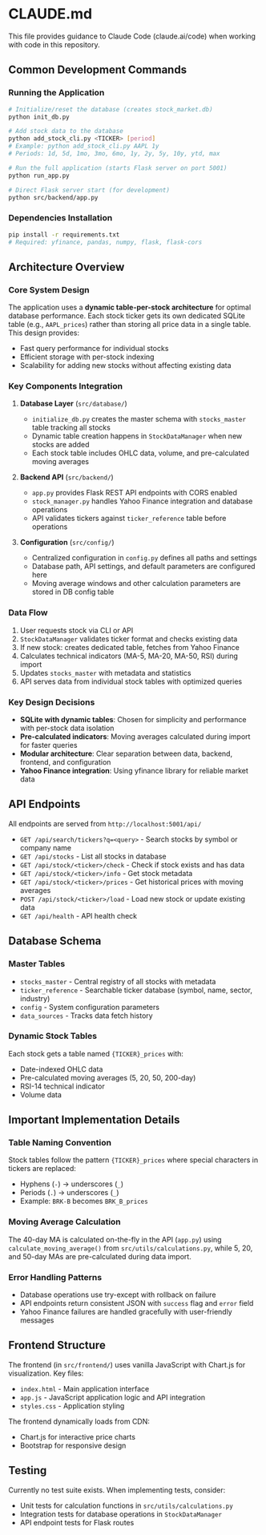 # CLAUDE.md

This file provides guidance to Claude Code (claude.ai/code) when working with code in this repository.

## Common Development Commands

### Running the Application
```bash
# Initialize/reset the database (creates stock_market.db)
python init_db.py

# Add stock data to the database
python add_stock_cli.py <TICKER> [period]
# Example: python add_stock_cli.py AAPL 1y
# Periods: 1d, 5d, 1mo, 3mo, 6mo, 1y, 2y, 5y, 10y, ytd, max

# Run the full application (starts Flask server on port 5001)
python run_app.py

# Direct Flask server start (for development)
python src/backend/app.py
```

### Dependencies Installation
```bash
pip install -r requirements.txt
# Required: yfinance, pandas, numpy, flask, flask-cors
```

## Architecture Overview

### Core System Design
The application uses a **dynamic table-per-stock architecture** for optimal database performance. Each stock ticker gets its own dedicated SQLite table (e.g., `AAPL_prices`) rather than storing all price data in a single table. This design provides:
- Fast query performance for individual stocks
- Efficient storage with per-stock indexing
- Scalability for adding new stocks without affecting existing data

### Key Components Integration

1. **Database Layer** (`src/database/`)
   - `initialize_db.py` creates the master schema with `stocks_master` table tracking all stocks
   - Dynamic table creation happens in `StockDataManager` when new stocks are added
   - Each stock table includes OHLC data, volume, and pre-calculated moving averages

2. **Backend API** (`src/backend/`)
   - `app.py` provides Flask REST API endpoints with CORS enabled
   - `stock_manager.py` handles Yahoo Finance integration and database operations
   - API validates tickers against `ticker_reference` table before operations

3. **Configuration** (`src/config/`)
   - Centralized configuration in `config.py` defines all paths and settings
   - Database path, API settings, and default parameters are configured here
   - Moving average windows and other calculation parameters are stored in DB config table

### Data Flow
1. User requests stock via CLI or API
2. `StockDataManager` validates ticker format and checks existing data
3. If new stock: creates dedicated table, fetches from Yahoo Finance
4. Calculates technical indicators (MA-5, MA-20, MA-50, RSI) during import
5. Updates `stocks_master` with metadata and statistics
6. API serves data from individual stock tables with optimized queries

### Key Design Decisions
- **SQLite with dynamic tables**: Chosen for simplicity and performance with per-stock data isolation
- **Pre-calculated indicators**: Moving averages calculated during import for faster queries
- **Modular architecture**: Clear separation between data, backend, frontend, and configuration
- **Yahoo Finance integration**: Using yfinance library for reliable market data

## API Endpoints

All endpoints are served from `http://localhost:5001/api/`

- `GET /api/search/tickers?q=<query>` - Search stocks by symbol or company name
- `GET /api/stocks` - List all stocks in database
- `GET /api/stock/<ticker>/check` - Check if stock exists and has data
- `GET /api/stock/<ticker>/info` - Get stock metadata
- `GET /api/stock/<ticker>/prices` - Get historical prices with moving averages
- `POST /api/stock/<ticker>/load` - Load new stock or update existing data
- `GET /api/health` - API health check

## Database Schema

### Master Tables
- `stocks_master` - Central registry of all stocks with metadata
- `ticker_reference` - Searchable ticker database (symbol, name, sector, industry)
- `config` - System configuration parameters
- `data_sources` - Tracks data fetch history

### Dynamic Stock Tables
Each stock gets a table named `{TICKER}_prices` with:
- Date-indexed OHLC data
- Pre-calculated moving averages (5, 20, 50, 200-day)
- RSI-14 technical indicator
- Volume data

## Important Implementation Details

### Table Naming Convention
Stock tables follow the pattern `{TICKER}_prices` where special characters in tickers are replaced:
- Hyphens (`-`) → underscores (`_`)  
- Periods (`.`) → underscores (`_`)
- Example: `BRK-B` becomes `BRK_B_prices`

### Moving Average Calculation
The 40-day MA is calculated on-the-fly in the API (`app.py`) using `calculate_moving_average()` from `src/utils/calculations.py`, while 5, 20, and 50-day MAs are pre-calculated during data import.

### Error Handling Patterns
- Database operations use try-except with rollback on failure
- API endpoints return consistent JSON with `success` flag and `error` field
- Yahoo Finance failures are handled gracefully with user-friendly messages

## Frontend Structure

The frontend (in `src/frontend/`) uses vanilla JavaScript with Chart.js for visualization. Key files:
- `index.html` - Main application interface
- `app.js` - JavaScript application logic and API integration
- `styles.css` - Application styling

The frontend dynamically loads from CDN:
- Chart.js for interactive price charts
- Bootstrap for responsive design

## Testing

Currently no test suite exists. When implementing tests, consider:
- Unit tests for calculation functions in `src/utils/calculations.py`
- Integration tests for database operations in `StockDataManager`
- API endpoint tests for Flask routes